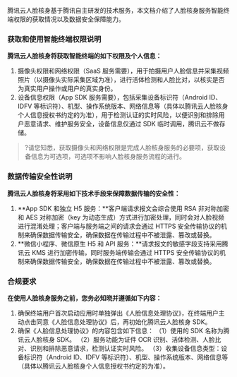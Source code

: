 腾讯云人脸核身基于腾讯自主研发的技术服务，本文档介绍了人脸核身服务智能终端权限的获取情况以及数据安全保障能力。

### 获取和使用智能终端权限说明

**腾讯云人脸核身将获取智能终端的如下权限及个人信息：**

1. 摄像头权限和网络权限（SaaS 服务需要），用于拍摄用户人脸信息并采集视频照片（以摄像头实际采集区域为准），进行活体检测和人脸比对，以核实是否为真实用户操作或用户的真实身份。
2. 设备信息权限（App SDK 服务需要），包括采集设备标识符（Android ID、IDFV 等标识符）、机型、操作系统版本、网络信息等（具体以腾讯云人脸核身个人信息授权书约定的为准），用于检测认证的实时风险，以便识别和排除用户恶意请求、维护服务安全，设备信息仅通过 SDK 临时调用，腾讯云不做存储。 

>?请您知悉，获取摄像头和网络权限是完成人脸核身服务的必要项，获取设备信息为可选项，可选项不影响人脸核身服务流程的进行。

### 数据传输安全性说明

**腾讯云人脸核身将采用如下技术手段来保障数据传输的安全性：**

1. **App SDK 和独立 H5 服务：**客户端请求报文会综合使用 RSA 非对称加密和 AES 对称加密（key 为动态生成）方式进行加密处理，同时会对人脸视频进行混淆处理；客户端与服务端之间的请求会通过 HTTPS 安全传输协议的机制来确保数据传输安全，确保数据在传输过程中不被泄露、篡改或替换。 
2. **微信小程序、微信原生 H5 和 API 服务：**请求报文的敏感字段支持采用腾讯云 KMS 进行加密传输，同时服务端传输会通过 HTTPS 安全传输协议的机制来确保数据传输安全，确保数据在传输过程中不被泄露、篡改或替换。

### 合规要求

**在使用人脸核身服务之前，您务必知晓并遵循如下内容：**

1. 确保终端用户首次启动应用时单独弹出《人脸信息处理协议》，在终端用户主动点击同意《人脸信息处理协议》后，再初始化腾讯云人脸核身 SDK。
2. 确保《人脸信息处理协议》的内容包含如下信息：
（1）使用的 SDK 名称为腾讯云人脸核身 SDK。
（2）服务功能为证件 OCR 识别、活体检测、人脸比对、识别和排除恶意请求，检测认证实时风险。
（3）收集设备信息类型：设备标识符（Android ID、IDFV 等标识符）、机型、操作系统版本、网络信息等（具体以腾讯云人脸核身个人信息授权书约定的为准）。
